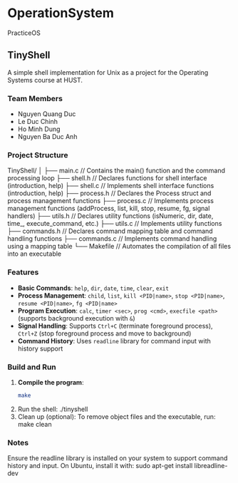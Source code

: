 # OperationSystem
PracticeOS

## TinyShell
A simple shell implementation for Unix as a project for the Operating Systems course at HUST.

### Team Members
- Nguyen Quang Duc
- Le Duc Chinh
- Ho Minh Dung
- Nguyen Ba Duc Anh

### Project Structure
TinyShell/
│
├── main.c          // Contains the main() function and the command processing loop
├── shell.h         // Declares functions for shell interface (introduction, help)
├── shell.c         // Implements shell interface functions (introduction, help)
├── process.h       // Declares the Process struct and process management functions
├── process.c       // Implements process management functions (addProcess, list, kill, stop, resume, fg, signal handlers)
├── utils.h         // Declares utility functions (isNumeric, dir, date, time_, execute_command, etc.)
├── utils.c         // Implements utility functions
├── commands.h      // Declares command mapping table and command handling functions
├── commands.c      // Implements command handling using a mapping table
└── Makefile        // Automates the compilation of all files into an executable


### Features
- **Basic Commands**: `help`, `dir`, `date`, `time`, `clear`, `exit`
- **Process Management**: `child`, `list`, `kill <PID|name>`, `stop <PID|name>`, `resume <PID|name>`, `fg <PID|name>`
- **Program Execution**: `calc`, `timer <sec>`, `prog <cmd>`, `execfile <path>` (supports background execution with `&`)
- **Signal Handling**: Supports `Ctrl+C` (terminate foreground process), `Ctrl+Z` (stop foreground process and move to background)
- **Command History**: Uses `readline` library for command input with history support

### Build and Run
1. **Compile the program**:
   ```bash
   make
2. Run the shell:
    ./tinyshell
3. Clean up (optional): To remove object files and the executable, run:
    make clean


### Notes
Ensure the readline library is installed on your system to support command history and input.
On Ubuntu, install it with:
    sudo apt-get install libreadline-dev